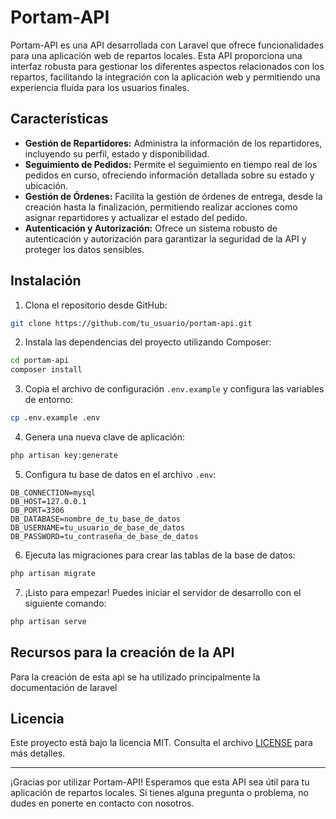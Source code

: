 # Portam-API

Portam-API es una API desarrollada con Laravel que ofrece funcionalidades para una aplicación web de repartos locales. Esta API proporciona una interfaz robusta para gestionar los diferentes aspectos relacionados con los repartos, facilitando la integración con la aplicación web y permitiendo una experiencia fluida para los usuarios finales.

## Características

- **Gestión de Repartidores:** Administra la información de los repartidores, incluyendo su perfil, estado y disponibilidad.
- **Seguimiento de Pedidos:** Permite el seguimiento en tiempo real de los pedidos en curso, ofreciendo información detallada sobre su estado y ubicación.
- **Gestión de Órdenes:** Facilita la gestión de órdenes de entrega, desde la creación hasta la finalización, permitiendo realizar acciones como asignar repartidores y actualizar el estado del pedido.
- **Autenticación y Autorización:** Ofrece un sistema robusto de autenticación y autorización para garantizar la seguridad de la API y proteger los datos sensibles.

## Instalación

1. Clona el repositorio desde GitHub:

```bash
git clone https://github.com/tu_usuario/portam-api.git
```

2. Instala las dependencias del proyecto utilizando Composer:

```bash
cd portam-api
composer install
```

3. Copia el archivo de configuración `.env.example` y configura las variables de entorno:

```bash
cp .env.example .env
```

4. Genera una nueva clave de aplicación:

```bash
php artisan key:generate
```

5. Configura tu base de datos en el archivo `.env`:

```
DB_CONNECTION=mysql
DB_HOST=127.0.0.1
DB_PORT=3306
DB_DATABASE=nombre_de_tu_base_de_datos
DB_USERNAME=tu_usuario_de_base_de_datos
DB_PASSWORD=tu_contraseña_de_base_de_datos
```

6. Ejecuta las migraciones para crear las tablas de la base de datos:

```bash
php artisan migrate
```

7. ¡Listo para empezar! Puedes iniciar el servidor de desarrollo con el siguiente comando:

```bash
php artisan serve
```

## Recursos para la creación de la API

Para la creación de esta api se ha utilizado principalmente la documentación de laravel 

## Licencia

Este proyecto está bajo la licencia MIT. Consulta el archivo [LICENSE](LICENSE) para más detalles.

---

¡Gracias por utilizar Portam-API! Esperamos que esta API sea útil para tu aplicación de repartos locales. Si tienes alguna pregunta o problema, no dudes en ponerte en contacto con nosotros.
